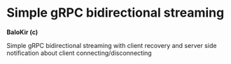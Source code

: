 # Simple gRPC bidirectional streaming
__BaloKir (c)__


Simple gRPC bidirectional streaming with client recovery and server side notification about client
connecting/disconnecting